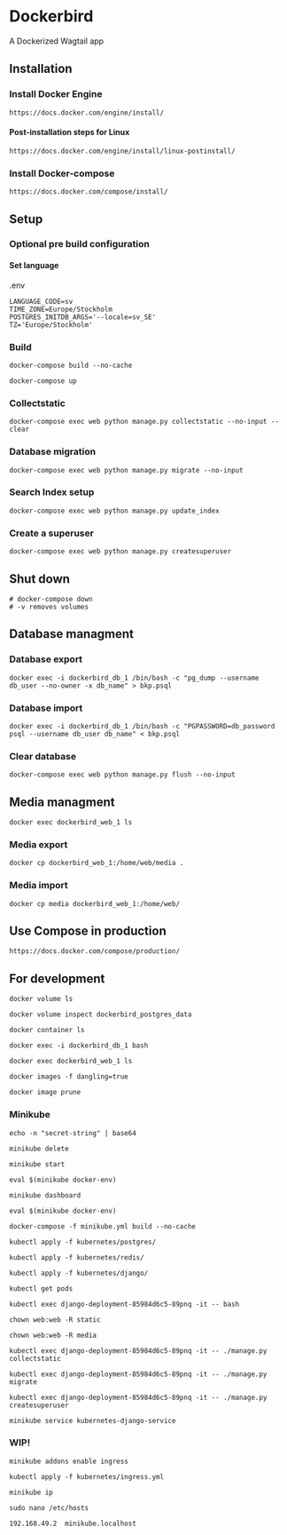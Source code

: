 
# Dockerbird #

A Dockerized Wagtail app

## Installation ###

### Install Docker Engine ###

    https://docs.docker.com/engine/install/

#### Post-installation steps for Linux ####

    https://docs.docker.com/engine/install/linux-postinstall/

### Install Docker-compose ###

    https://docs.docker.com/compose/install/

## Setup ##

### Optional pre build configuration ###

#### Set language ####

.env

    LANGUAGE_CODE=sv
    TIME_ZONE=Europe/Stockholm
    POSTGRES_INITDB_ARGS='--locale=sv_SE'
    TZ='Europe/Stockholm'

### Build ###

    docker-compose build --no-cache

    docker-compose up

### Collectstatic ###

    docker-compose exec web python manage.py collectstatic --no-input --clear

### Database migration ###

    docker-compose exec web python manage.py migrate --no-input

### Search Index setup ###

    docker-compose exec web python manage.py update_index

### Create a superuser ###

    docker-compose exec web python manage.py createsuperuser

## Shut down ##

    # docker-compose down
    # -v removes volumes

## Database managment ##

### Database export ###

    docker exec -i dockerbird_db_1 /bin/bash -c "pg_dump --username db_user --no-owner -x db_name" > bkp.psql

### Database import ###

    docker exec -i dockerbird_db_1 /bin/bash -c "PGPASSWORD=db_password psql --username db_user db_name" < bkp.psql

### Clear database ####

    docker-compose exec web python manage.py flush --no-input

## Media managment ##

    docker exec dockerbird_web_1 ls

### Media export ###

    docker cp dockerbird_web_1:/home/web/media .

### Media import ###

    docker cp media dockerbird_web_1:/home/web/

## Use Compose in production ##

    https://docs.docker.com/compose/production/

## For development ##

    docker volume ls

    docker volume inspect dockerbird_postgres_data

    docker container ls

    docker exec -i dockerbird_db_1 bash

    docker exec dockerbird_web_1 ls

    docker images -f dangling=true

    docker image prune

### Minikube ###

    echo -n "secret-string" | base64

    minikube delete

    minikube start

    eval $(minikube docker-env)

    minikube dashboard

    eval $(minikube docker-env)

    docker-compose -f minikube.yml build --no-cache

    kubectl apply -f kubernetes/postgres/
    
    kubectl apply -f kubernetes/redis/

    kubectl apply -f kubernetes/django/

    kubectl get pods

    kubectl exec django-deployment-85984d6c5-89pnq -it -- bash

    chown web:web -R static

    chown web:web -R media

    kubectl exec django-deployment-85984d6c5-89pnq -it -- ./manage.py collectstatic

    kubectl exec django-deployment-85984d6c5-89pnq -it -- ./manage.py migrate

    kubectl exec django-deployment-85984d6c5-89pnq -it -- ./manage.py createsuperuser

    minikube service kubernetes-django-service

### WIP! ###

    minikube addons enable ingress

    kubectl apply -f kubernetes/ingress.yml

    minikube ip

    sudo nano /etc/hosts

    192.168.49.2  minikube.localhost
